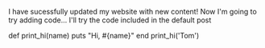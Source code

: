 I have sucessfully updated my website with new content! Now I'm going to try adding code... 
I'll try the code included in the default post

def print_hi(name)
  puts "Hi, #{name}"
end
print_hi('Tom')
